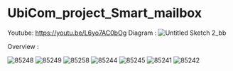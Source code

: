 # UbiCom_project_Smart_mailbox
Youtube: https://youtu.be/L6yo7AC0bOg
Diagram :
![Untitled Sketch 2_bb](https://user-images.githubusercontent.com/87507926/163000407-9274e9af-fdba-405f-9856-786b329b4f1c.png)

Overview :

![85248](https://user-images.githubusercontent.com/87507926/163000584-eb2a3cee-4768-4afe-9309-b7799170c2f0.jpg)
![85249](https://user-images.githubusercontent.com/87507926/163000619-b342954c-aec8-42eb-bd1b-561d101c391b.jpg)
![85258](https://user-images.githubusercontent.com/87507926/163000701-2780fcdd-7f43-4b48-96e7-07f7e132827c.jpg)
![85244](https://user-images.githubusercontent.com/87507926/163000744-8abfc2f6-cc22-410c-ae73-b24033f97619.jpg)
![85245](https://user-images.githubusercontent.com/87507926/163000772-30047e4a-8e66-49d0-ac21-80e2397a7643.jpg)
![85241](https://user-images.githubusercontent.com/87507926/163000817-5bfa3745-84aa-49e6-a0dc-ba366e7bce80.jpg)
![85242](https://user-images.githubusercontent.com/87507926/163000853-1b30ab3a-e21f-42ce-bc60-d6e4d92e336f.jpg)
